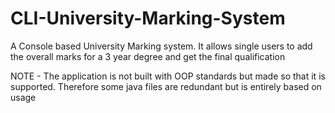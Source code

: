 # CLI-University-Marking-System
A Console based University Marking system. It allows single users to add the overall marks for a 3 year degree and get the final qualification

NOTE - The application is not built with OOP standards but made so that it is supported. Therefore some java files are redundant but is entirely based on usage
